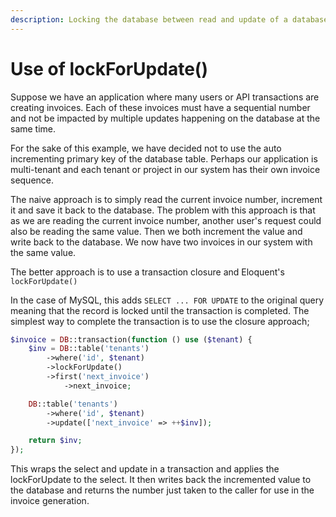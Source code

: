 ```yaml
---
description: Locking the database between read and update of a database record
---
```


# Use of lockForUpdate()

Suppose we have an application where many users or API transactions are creating invoices. Each of these invoices must have a sequential number and not be impacted by multiple updates happening on the database at the same time.

For the sake of this example, we have decided not to use the auto incrementing primary key of the database table.  Perhaps our application is multi-tenant and each tenant or project in our system has their own invoice sequence.

The naive approach is to simply read the current invoice number, increment it and save it back to the database.  The problem with this approach is that as we are reading the current invoice number, another user's request could also be reading the same value.  Then we both increment the value and write back to the database.  We now have two invoices in our system with the same value.

The better approach is to use a transaction closure and Eloquent's `lockForUpdate()`

In the case of MySQL, this adds `SELECT ... FOR UPDATE` to the original query meaning that the record is locked until the transaction is completed.  The simplest way to complete the transaction is to use the closure approach;

```php
$invoice = DB::transaction(function () use ($tenant) {
    $inv = DB::table('tenants')
        ->where('id', $tenant)
        ->lockForUpdate()
        ->first('next_invoice')
		    ->next_invoice;

    DB::table('tenants')
        ->where('id', $tenant)
        ->update(['next_invoice' => ++$inv]);

    return $inv;
});
```

This wraps the select and update in a transaction and applies the lockForUpdate to the select. It then writes back the incremented value to the database and returns the number just taken to the caller for use in the invoice generation.

